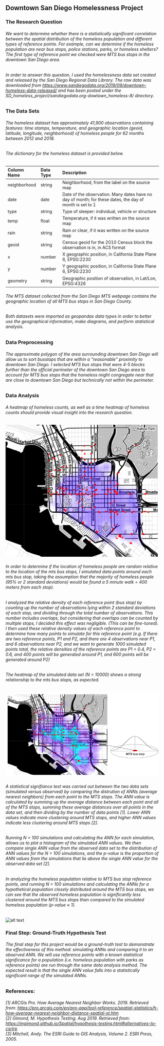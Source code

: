 ## Downtown San Diego Homelessness Project

### The Research Question
###### We want to determine whether there is a statistically significant correlation between the spatial distribution of the homeless population and different types of reference points. For example, can we determine if the homeless population are near bus stops, police stations, parks, or homeless shelters? The first type of reference point we checked were MTS bus stops in the downtown San Diego area.

###### In order to answer this question, I used the homelessness data set created and released by the San Diego Regional Data Library. The raw data was downloaded from https://www.sandiegodata.org/2019/09/downtown-homeless-data-released/ and has been posted under the SD_homeless_project/sandiegodata.org-dowtown_homeless-8/ directory.

### The Data Sets
###### The homeless dataset has approximately 41,900 observations containing features: time stamps, temperature, and geographic location (geoid, latitude, longitude, neighborhood) of homeless people for 62 months between 2012 and 2018. 

###### The dictionary for the homeless dataset is provided below.

| Column Name   | Data Type     | Description |
|:------------- |:------------- |:----- |
| neighborhood  | string        | Neighborhood, from the label on the source map |
| date          | date          | Date of the observation. Many dates have no day of month; for these dates, the day of month is set to 1 |
| type          | string        | Type of sleeper: individual, vehicle or structure  |
| temp          | float         | Temperature, if it was written on the source map   |
| rain          | string        | Rain or clear, if it was written on the source map |
| geoid         | string        | Census geoid for the 2010 Census block the observation is in, in ACS format |
| x             | number        | X geographic position, in California State Plane 6, EPSG:2230|
| y             | number        | Y geographic position, in California State Plane 6, EPSG:2230|
| geometry      | string        | Geographic position of observation, in Lat/Lon, EPSG:4326 |


###### The MTS dataset collected from the San Diego MTS webpage contains the geographic location of all MTS bus stops in San Diego County.

###### Both datasets were imported as geopandas data types in order to better use the geographical information, make diagrams, and perform statistical analysis.

### Data Preprocessing 
###### The approximate polygon of the area surrounding downtown San Diego will allow us to sort busstops that are within a "reasonable" proximity to downtown San Diego. I selected MTS bus stops that were 4-5 blocks further than the official perimeter of the downtown San Diego area to account for MTS bus stops that the homeless might congregate near that are close to downtown San Diego but technically not within the perimeter. 

### Data Analysis
###### A heatmap of homeless counts, as well as a time heatmap of homeless counts should provide visual insight into the research question. 

![alt text](https://github.com/joddle/SD_homeless_project/blob/master/heatmap_zoom.png "Heatmap")

###### In order to determine if the location of homeless people are random relative to the location of the mts bus stops, I simulated data points around each mts bus stop, taking the assumption that the majority of homeless people (95% or 2 standard deviations) would be found a 5 minute walk = 400 meters from each stop). 

###### I analyzed the relative density of each reference point (bus stop) by counting up the number of observations lying within 2 standard deviations of each stop, and dividing through the total number of observations. This number includes overlaps, but considering that overlaps can be counted by multiple stops, I decided this effect was negligible. (This can be fine-tuned). I then used these relative density values of each reference point to determine how many points to simulate for this reference point (e.g. If there are two reference points, P1 and P2, and there are 4 observations near P1, and 6 observations near P2, and we want to generate 1000 simulated points total, the relative densities of the reference points are P1 = 0.4, P2 = 0.6, and 400 points will be generated around P1, and 600 points will be generated around P2)

###### The heatmap of the simulated data set (N = 10000) shows a strong relationship to the mts bus stops, as expected. 
![alt text](https://github.com/joddle/SD_homeless_project/blob/master/heatmap_simulation_diag_v2.png "Simulated Heatmap")

###### A statistical signifiance test was carried out between the two data sets (simulated versus observed) by comparing the distrution of ANNs (average nearest neighbors) from each point to the MTS stops. The ANN value is calculated by summing up the average distance between each point and all of the MTS stops, summing these average distances over all points in the data set, and then dividing by the number of data points [1]. Lower ANN values indicate more clustering around MTS stops, and higher ANN values indicate less clustering around MTS stops [2].

###### Running N = 100 simulations and calculating the ANN for each simulation, allows us to plot a histogram of the simulated ANN values. We then compare single ANN value from the observed data set to the distribution of ANN values for the N = 100 simulations, and the p-value is the proportion of ANN values from the simulations that lie above the single ANN value for the observed data set [2]. 

###### In analyzing the homeless population relative to MTS bus stop reference points, and running N = 100 simulations and calculating the ANNs for a hypothetical population closely distributed around the MTS bus stops, we can see that the observed homeless population is significantly less clustered around the MTS bus stops than compared to the simulated homeless population (p-value ≈ 1). 
![alt text](https://github.com/joddle/SD_homelessness_project/blob/master/simulated_vs_observed_ANN.png "Simulated_vs_observed_ANN")

### Final Step: Ground-Truth Hypothesis Test
###### The final step for this project would be a ground-truth test to demonstrate the effectiveness of this method: simulating ANNs and comparing it to an observed ANN. We will use reference points with a *known statistical significance* for a population (i.e. homeless population with parks as reference points) are run through the same data analysis method. The expected result is that the single ANN value falls into a statistically significant range of the simulated ANNs. 

### References:
###### [1] ARCGis Pro. *How Average Nearest Neighbor Works*. 2019. Retrieved from: https://pro.arcgis.com/en/pro-app/tool-reference/spatial-statistics/h-how-average-nearest-neighbor-distance-spatial-st.htm <br />[2] Gimond, M. *Hypothesis Testing*. Aug 2019. Retrieved from: https://mgimond.github.io/Spatial/hypothesis-testing.html#alternatives-to-csrirp <br />[3] Mitchell, Andy. The ESRI Guide to GIS Analysis, Volume 2. ESRI Press, 2005.

